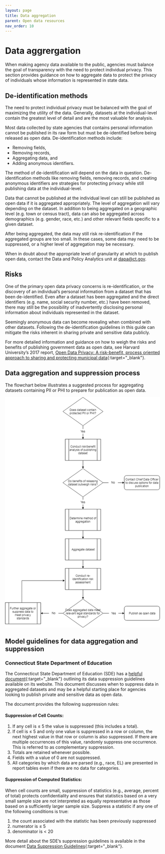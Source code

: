 ```yaml
---
layout: page
title: Data aggregation
parent: Open data resources
nav_order: 10
---
```


# Data aggrergation

When making agency data available to the public, agencies must balance the goal of transparency with the need to protect individual privacy. This section provides guidance on how to aggregate data to protect the privacy of individuals whose information is represented in state data. 

## De-identification methods 

The need to protect individual privacy must be balanced with the goal of maximizing the utility of the data. Generally, datasets at the individual-level contain the greatest level of detail and are the most valuable for analysis. 

Most data collected by state agencies that contains personal information cannot be published in its raw form but must be de-identified before being released as open data. De-identification methods include: 

* Removing fields, 
* Removing records,
* Aggregating data, and
* Adding anonymous identifiers.

The method of de-identification will depend on the data in question. De-identification methods like removing fields, removing records, and creating anonymous identifiers are strategies for protecting privacy while still publishing data at the individual-level. 

Data that cannot be published at the individual level can still be published as open data if it is aggregated appropriately. The level of aggregation will vary depending on the dataset. In addition to being aggregated on a geographic level (e.g. town or census tract), data can also be aggregated across demographics (e.g. gender, race, etc.) and other relevant fields specific to a given dataset. 

After being aggregated, the data may still risk re-identification if the aggregated groups are too small. In these cases, some data may need to be suppressed, or a higher level of aggregation may be necessary. 

When in doubt about the appropriate level of granularity at which to publish open data, contact the Data and Policy Analytics unit at [dapa@ct.gov](mailto:dapa@ct.gov).

## Risks

One of the primary open data privacy concerns is re-identification, or the discovery of an individual’s personal information from a dataset that has been de-identified. Even after a dataset has been aggregated and the direct identifiers (e.g. name, social security number, etc.) have been removed, there may still be the possibility of inadvertently disclosing personal information about individuals represented in the dataset. 

Seemingly anonymous data can become revealing when combined with other datasets. Following the de-identification guidelines in this guide can mitigate the risks inherent in sharing private and sensitive data publicly. 

For more detailed information and guidance on how to weigh the risks and benefits of publishing government data as open data, see Harvard University’s 2017 report, [Open Data Privacy: A risk-benefit, process oriented approach to sharing and protecting municipal data](http://nrs.harvard.edu/urn-3:HUL.InstRepos:30340010){:target="_blank"}.

## Data aggregation and suppression process 

The flowchart below illustrates a suggested process for aggregating datasets containing PII or PHI to prepare for publication as open data. 

![Flow chart illustrating process for determining how to aggregate data before publishing as open data](../assets/data_aggregation_chart.png)

## Model guidelines for data aggregation and suppression

### Connecticut State Department of Education 

The Connecticut State Department of Education (SDE) has a [helpful document](https://edsight.ct.gov/relatedreports/BDCRE%20Data%20Suppression%20Rules.pdf){:target="_blank"} outlining its data suppression guidelines available on its website. This document discusses when to suppress data in aggregated datasets and may be a helpful starting place for agencies looking to publish private and sensitive data as open data. 

The document provides the following suppression rules: 

#### Suppression of Cell Counts: 

1.	If any cell is ≤ 5 the value is suppressed (this includes a total). 
2.	If cell is ≤ 5 and only one value is suppressed in a row or column, the next highest value in that row or column is also suppressed. If there are multiple occurrences of this value, randomly suppress one occurrence. This is referred to as complementary suppression. 
3.	Totals are retained whenever possible. 
4.	Fields with a value of 0 are not suppressed. 
5.	All categories by which data are parsed (e.g., race, EL) are presented in report tables even if there are no data for categories.

#### Suppression of Computed Statistics: 

When cell counts are small, suppression of statistics (e.g., average, percent of total) protects confidentiality and ensures that statistics based on a very small sample size are not interpreted as equally representative as those based on a sufficiently larger sample size. Suppress a statistic if any one of the following conditions is true: 

1. the count associated with the statistic has been previously suppressed 
2. numerator is ≤ 5 
3. denominator is < 20

More detail about the SDE’s suppression guidelines is available in the document [Data Suppression Guidelines](http://nrs.harvard.edu/urn-3:HUL.InstRepos:30340010){:target="_blank"}. 
